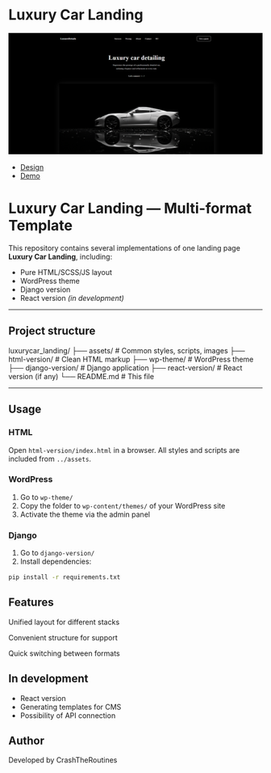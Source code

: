# Luxury Car Landing

![Luxury Car](./wp-theme/screenshot.png)

- [Design](https://www.figma.com/design/YEuQIpkKqpy4m3olwAtd3v/Luxury-Car-Detailing-Landing-Page--Community-?node-id=2-139&t=tpUWEfg9TMW9uLps-1)
- [Demo](https://crashtheroutines.github.io/luxurycar_landing)

# Luxury Car Landing — Multi-format Template

This repository contains several implementations of one landing page **Luxury Car Landing**, including:

- Pure HTML/SCSS/JS layout
- WordPress theme
- Django version
- React version _(in development)_

---

## Project structure

luxurycar_landing/
├── assets/ # Common styles, scripts, images
├── html-version/ # Clean HTML markup
├── wp-theme/ # WordPress theme
├── django-version/ # Django application
├── react-version/ # React version (if any)
└── README.md # This file

---

## Usage

### HTML

Open `html-version/index.html` in a browser. All styles and scripts are included from `../assets`.

### WordPress

1. Go to `wp-theme/`
2. Copy the folder to `wp-content/themes/` of your WordPress site
3. Activate the theme via the admin panel

### Django

1. Go to `django-version/`
2. Install dependencies:

```bash
pip install -r requirements.txt

```

## Features

Unified layout for different stacks

Convenient structure for support

Quick switching between formats

## In development

- React version
- Generating templates for CMS
- Possibility of API connection

## Author

Developed by CrashTheRoutines

